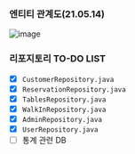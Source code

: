 ### 엔티티 관계도(21.05.14)

![image](https://user-images.githubusercontent.com/69145799/118272943-4b1fcc00-b4fe-11eb-896b-99b03be5f48c.png)

### 리포지토리 TO-DO LIST

* [x] `CustomerRepository.java`
* [x] `ReservationRepository.java`
* [x] `TablesRepository.java`
* [x] `WalkInRepository.java`
* [x] `AdminRepository.java`
* [x] `UserRepository.java`
* [ ] 통계 관련 DB